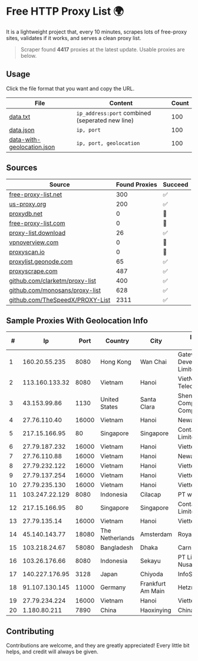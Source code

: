 
# Free HTTP Proxy List 🌍

It is a lightweight project that, every 10 minutes, scrapes lots of free-proxy sites, validates if it works, and serves a clean proxy list.


> Scraper found **4417** proxies at the latest update. Usable proxies are below.

## Usage

Click the file format that you want and copy the URL.


|File|Content|Count|
|----|-------|-----|
|[data.txt](https://raw.githubusercontent.com/themiralay/Proxy-List-World/master/data.txt)|`ip_address:port` combined (seperated new line)|100|
|[data.json](https://raw.githubusercontent.com/themiralay/Proxy-List-World/master/data.json)|`ip, port`|100|
|[data-with-geolocation.json](https://raw.githubusercontent.com/themiralay/Proxy-List-World/master/data-with-geolocation.json)|`ip, port, geolocation`|100|

## Sources

|Source|Found Proxies|Succeed|
|------|-------------|-------|
|[free-proxy-list.net](https://free-proxy-list.net)|300|✅|
|[us-proxy.org](https://www.us-proxy.org)|200|✅|
|[proxydb.net](http://proxydb.net)|0|🚫|
|[free-proxy-list.com](https://free-proxy-list.com/?page=&port=&type%5B%5D=http&type%5B%5D=https&up_time=0&search=Search)|0|🚫|
|[proxy-list.download](https://www.proxy-list.download/HTTP)|26|✅|
|[vpnoverview.com](https://vpnoverview.com/privacy/anonymous-browsing/free-proxy-servers)|0|🚫|
|[proxyscan.io](https://www.proxyscan.io)|0|🚫|
|[proxylist.geonode.com](https://proxylist.geonode.com/api/proxy-list?limit=300&page=1&sort_by=lastChecked&sort_type=desc&protocols=http,https)|65|✅|
|[proxyscrape.com](https://api.proxyscrape.com/v2/?request=displayproxies&protocol=http&timeout=10000&country=all&ssl=all&anonymity=all)|487|✅|
|[github.com/clarketm/proxy-list](https://raw.githubusercontent.com/clarketm/proxy-list/master/proxy-list-raw.txt)|400|✅|
|[github.com/monosans/proxy-list](https://raw.githubusercontent.com/monosans/proxy-list/main/proxies/http.txt)|628|✅|
|[github.com/TheSpeedX/PROXY-List](https://raw.githubusercontent.com/TheSpeedX/PROXY-List/master/http.txt)|2311|✅|


## Sample Proxies With Geolocation Info

|#|Ip|Port|Country|City|Internet Service Provider|
|-|--|----|-------|----|-------------------------|
|1|160.20.55.235|8080|Hong Kong|Wan Chai|Gateway Technology Development Company Limited|
|2|113.160.133.32|8080|Vietnam|Hanoi|VietNam Post and Telecom Corporation|
|3|43.153.99.86|1130|United States|Santa Clara|Shenzhen Tencent Computer Systems Company Limited|
|4|27.76.110.40|16000|Vietnam|Hanoi|Newass2011xDSLHCMC|
|5|217.15.166.95|80|Singapore|Singapore|Contabo Asia Private Limited|
|6|27.79.187.232|16000|Vietnam|Hanoi|Viettel Corporation|
|7|27.76.110.88|16000|Vietnam|Hanoi|Newass2011xDSLHCMC|
|8|27.79.232.122|16000|Vietnam|Hanoi|Viettel Corporation|
|9|27.79.137.254|16000|Vietnam|Hanoi|Viettel Corporation|
|10|27.79.235.130|16000|Vietnam|Hanoi|Viettel Corporation|
|11|103.247.22.129|8080|Indonesia|Cilacap|PT wifian Solution|
|12|217.15.166.95|80|Singapore|Singapore|Contabo Asia Private Limited|
|13|27.79.135.14|16000|Vietnam|Hanoi|Viettel Corporation|
|14|45.140.143.77|18080|The Netherlands|Amsterdam|RoyaleHosting BV|
|15|103.218.24.67|58080|Bangladesh|Dhaka|Carnival Internet|
|16|103.26.176.66|8080|Indonesia|Sekayu|PT Lintas Jaringan Nusantara|
|17|140.227.176.95|3128|Japan|Chiyoda|InfoSphere|
|18|91.107.130.145|11000|Germany|Frankfurt Am Main|Hetzner Online AG|
|19|27.79.234.224|16000|Vietnam|Hanoi|Viettel Corporation|
|20|1.180.80.211|7890|China|Haoxinying|Chinanet|



## Contributing

Contributions are welcome, and they are greatly appreciated! Every
little bit helps, and credit will always be given.

